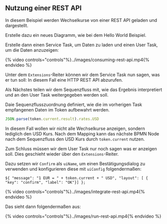 ## Nutzung einer REST API

In diesem Beispiel werden Wechselkurse von einer REST API geladen und dargestellt.

Erstelle dazu ein neues Diagramm, wie bei dem Hello World Beispiel.

Erstelle dann einen Service Task, um Daten zu laden und einen User Task, um die Daten anzuzeigen:

{% video controls="controls"%}../images/consuming-rest-api.mp4{% endvideo %}

Unter dem `Extensions`-Reiter können wir dem Service Task nun sagen, was er tun soll:
In diesem Fall eine HTTP REST API abzurufen.

Als Nächstes teilen wir dem Sequenzfluss mit, wie das Ergebnis interpretiert und an den User Task weitergegeben werden soll.

Daie Sequenzflusszuordnung definiert, wie die im vorherigen Task empfangenen Daten im Token aufbewahrt werden.

```javascript
JSON.parse(token.current.result).rates.USD 
```

In diesem Fall wollen wir nicht alle Wechselkurse anzeigen, sondern lediglich den USD Kurs. Nach dem Mapping kann das nächste BPMN Node nach dem Sequenzfluss den USD Kurs durch `token.current` nutzen.

Zum Schluss müssen wir dem User Task nur noch sagen was er anzeigen soll. Dies geschieht wieder über den `Extensions`-Reiter.

Dazu setzen wir `Confirm` als `uiName`, um einen Bestätigungsdialog zu verwenden und konfigurieren diese mit `uiConfig` folgendermaßen:

```
${ "message": "1 EUR = " + token.current + " USD", "layout": [ { "key": "confirm", "label": "OK"}] };
```

{% video controls="controls"%}../images/integrate-rest-api.mp4{% endvideo %}

Das sieht dann folgendermaßen aus:

{% video controls="controls"%}../images/run-rest-api.mp4{% endvideo %}
 